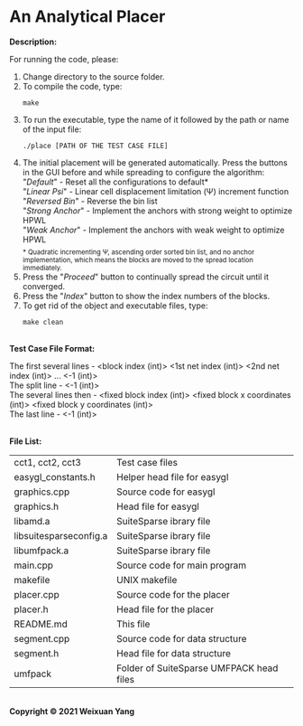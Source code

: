 # An Analytical Placer 
<b>Description:</b><br>

For running the code, please:
1) Change directory to the source folder.
2) To compile the code, type:
    ```console
    make
    ```
3) To run the executable, type the name of it followed by the path or name of the input file:
    ```console
    ./place [PATH OF THE TEST CASE FILE]
    ```
6) The initial placement will be generated automatically. Press the buttons in the GUI before and while spreading to configure the algorithm:<br>
   "<i>Default</i>" - Reset all the configurations to default* <br>
   "<i>Linear Psi</i>" - Linear cell displacement limitation (&Psi;) increment function <br>
   "<i>Reversed Bin</i>" - Reverse the bin list <br>
   "<i>Strong Anchor</i>" - Implement the anchors with strong weight to optimize HPWL <br>
   "<i>Weak Anchor</i>" - Implement the anchors with weak weight to optimize HPWL <br>
<sub>\* Quadratic incrementing &Psi;, ascending order sorted bin list, and no anchor implementation, which means the blocks are moved to the spread location immediately. </sub>
5) Press the "<i>Proceed</i>" button to continually spread the circuit until it converged.
6) Press the "<i>Index</i>" button to show the index numbers of the blocks.
7) To get rid of the object and executable files, type:
    ```console
    make clean
    ```

<br><b>Test Case File Format:</b><br>

The first several lines - <block index (int)> <1st net index (int)> <2nd net index (int)> ... <-1 (int)> <br>
The split line - <-1 (int)> <br>
The several lines then - <fixed block index (int)> <fixed block x coordinates (int)> <fixed block y coordinates (int)> <br>
The last line -  <-1 (int)> 

<br><b>File List:</b><br>

<table border="0">
    <tr>
        <td>cct1, cct2, cct3</td>
        <td>Test case files</td>
    </tr>
    <tr>
        <td>easygl_constants.h</td>
        <td>Helper head file for easygl</td>
    </tr>
    <tr>
        <td>graphics.cpp</td>
        <td>Source code for easygl</td>
    </tr>
    <tr>
        <td>graphics.h</td>
        <td>Head file for easygl</td>
    </tr>
    <tr>
        <td>libamd.a</td>
        <td>SuiteSparse ibrary file</td>
    </tr>
    <tr>
        <td>libsuitesparseconfig.a</td>
        <td>SuiteSparse ibrary file</td>
    </tr>
    <tr>
        <td>libumfpack.a</td>
        <td>SuiteSparse ibrary file</td>
    </tr>
    <tr>
        <td>main.cpp</td>
        <td>Source code for main program</td>
    </tr>
    <tr>
        <td>makefile</td>
        <td>UNIX makefile</td>
    </tr>
    <tr>
        <td>placer.cpp</td>
        <td>Source code for the placer</td>
    </tr>
    <tr>
        <td>placer.h</td>
        <td>Head file for the placer</td>
    </tr>
    <tr>
        <td>README.md</td>
        <td>This file</td>
    </tr>
    <tr>
        <td>segment.cpp</td>
        <td>Source code for data structure</td>
    </tr>
    <tr>
        <td>segment.h</td>
        <td>Head file for data structure</td>
    </tr>
    <tr>
        <td>umfpack</td>
        <td>Folder of SuiteSparse UMFPACK head files</td>
    </tr>
</table>


<br><b>Copyright © 2021 Weixuan Yang</b>
